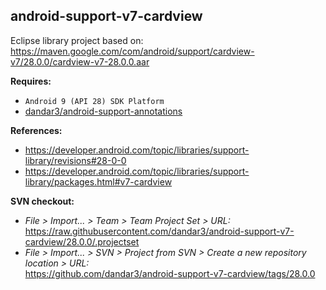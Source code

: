 ## android-support-v7-cardview

Eclipse library project based on:<br/>
https://maven.google.com/com/android/support/cardview-v7/28.0.0/cardview-v7-28.0.0.aar

**Requires:**
- `Android 9 (API 28) SDK Platform`
- [dandar3/android-support-annotations](https://github.com/dandar3/android-support-annotations/tree/28.0.0)

**References:**
- https://developer.android.com/topic/libraries/support-library/revisions#28-0-0
- https://developer.android.com/topic/libraries/support-library/packages.html#v7-cardview

**SVN checkout:**
- _File > Import... > Team > Team Project Set > URL:_<br/>
  https://raw.githubusercontent.com/dandar3/android-support-v7-cardview/28.0.0/.projectset
- _File > Import... > SVN > Project from SVN > Create a new repository location > URL:_<br/> 
  https://github.com/dandar3/android-support-v7-cardview/tags/28.0.0
